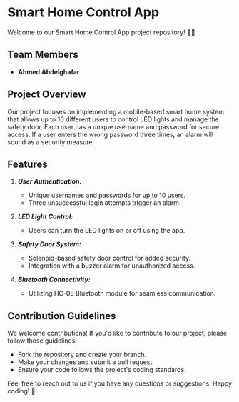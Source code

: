 
# Smart Home Control App

Welcome to our Smart Home Control App project repository! 🏡✨

## Team Members
- **Ahmed Abdelghafar**

## Project Overview

Our project focuses on implementing a mobile-based smart home system that allows up to 10 different users to control LED lights and manage the safety door. Each user has a unique username and password for secure access. If a user enters the wrong password three times, an alarm will sound as a security measure.

## Features

1. ***User Authentication:***
   - Unique usernames and passwords for up to 10 users.
   - Three unsuccessful login attempts trigger an alarm.

2. ***LED Light Control:***
   - Users can turn the LED lights on or off using the app.

3. ***Safety Door System:***
   - Solenoid-based safety door control for added security.
   - Integration with a buzzer alarm for unauthorized access.

4. ***Bluetooth Connectivity:***
   - Utilizing HC-05 Bluetooth module for seamless communication.

## Contribution Guidelines

We welcome contributions! If you'd like to contribute to our project, please follow these guidelines:

- Fork the repository and create your branch.
- Make your changes and submit a pull request.
- Ensure your code follows the project's coding standards.


Feel free to reach out to us if you have any questions or suggestions. Happy coding! 🚀
